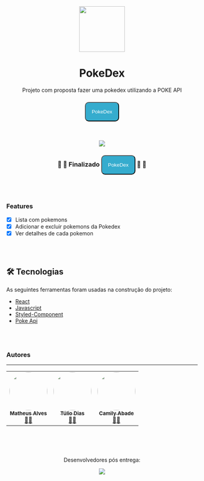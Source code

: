 <div Align='center'>
  <img src='./public/pokemon.png' width='120' />

  # PokeDex
  <p Align="center">Projeto com proposta fazer uma pokedex utilizando a POKE API</p> 
  <h3 Align="center">
	<a href="https://numerous-wrist.surge.sh/" cursor='pointer'><button style="cursor: pointer; background-color:#35ACCE; color:white; padding:1rem; border-radius:10px;">PokeDex</button></a>
</h3>

</div>
<div Align='center'>
</br>
</br>
  <img src='./public/desktop.jpeg' heigth='120' />
</div>

<h3 Align="center"> 
	🚧 🚀 Finalizado <a href="https://numerous-wrist.surge.sh/"><button style="cursor: pointer; background-color:#35ACCE; color:white; padding:1rem; border-radius:10px;">PokeDex</button></a> 🚀 🚧 
</h3>

</br>
</br>


### Features

- [x] Lista com pokemons
- [x] Adicionar e excluir pokemons da Pokedex
- [x] Ver detalhes de cada pokemon

</br>
</br>

## 🛠 Tecnologias

As seguintes ferramentas foram usadas na construção do projeto:

- [React](https://pt-br.reactjs.org/)
- [Javascript](https://developer.mozilla.org/pt-BR/docs/Web/JavaScript)
- [Styled-Component](https://styled-components.com/)
- [Poke Api](https://pokeapi.co/)

</br>
</br>

### Autores
---

<table>
  <tr>
    <td Align="center"><a href="https://www.linkedin.com/in/engmatheusgarrido/"><img style="border-radius: 50%;" src="https://avatars.githubusercontent.com/u/60436191?v=4" width="100px;" alt=""/><br /><sub><b>Matheus Alves</b></sub></a><br /><a href="https://github.com/alvesgarrido" >👨‍🚀</a>
    </td>
    <td Align="center"><a href="https://github.com/Laeqel"><img style="border-radius: 50%;" src="https://avatars.githubusercontent.com/u/81541034?v=4" width="100px;" alt=""/><br /><sub><b>Túlio Dias</b></sub></a><br /><a href="https://github.com/Laeqel">👨‍🚀</a>
    </td>
    <td Align="center"><a href="https://www.linkedin.com/in/camily-abade-4a663919a/"><img style="border-radius: 50%;" src="https://avatars.githubusercontent.com/u/72481937?v=4" width="100px;" alt=""/><br /><sub><b>Camily Abade</b></sub></a><br /><a href="https://github.com/CamilyAbade?tab=repositories">👨‍🚀</a></td>
  </tr>
</table>

</br>
</br>
</br>

<div Align='center'>
<p>Desenvolvedores pós entrega:</p>
<img  src='./public/cansados.gif'/>
</div>
